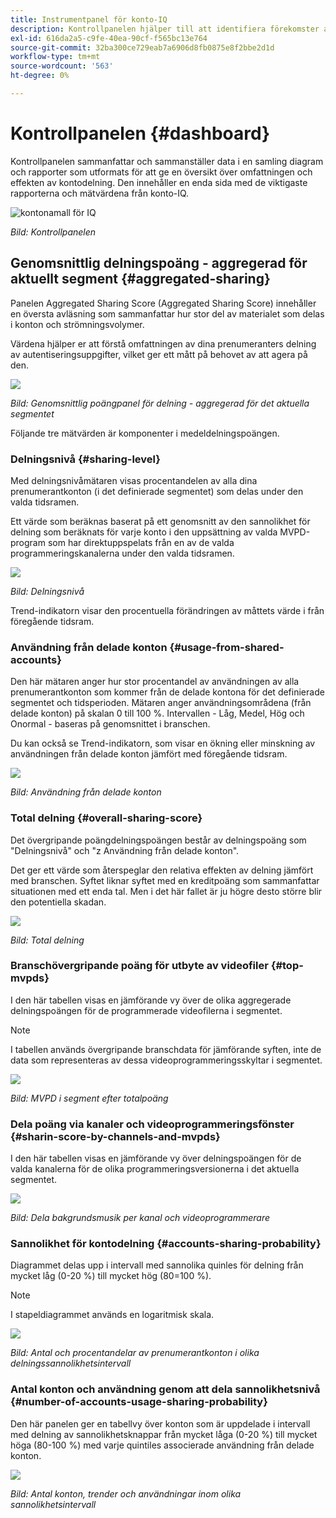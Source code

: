 ```yaml
---
title: Instrumentpanel för konto-IQ
description: Kontrollpanelen hjälper till att identifiera förekomster av lösenordsdelning genom att analysera en mängd olika prenumerationsdata.
exl-id: 616da2a5-c9fe-40ea-90cf-f565bc13e764
source-git-commit: 32ba300ce729eab7a6906d8fb0875e8f2bbe2d1d
workflow-type: tm+mt
source-wordcount: '563'
ht-degree: 0%

---
```


# Kontrollpanelen {#dashboard}

Kontrollpanelen sammanfattar och sammanställer data i en samling diagram och rapporter som utformats för att ge en översikt över omfattningen och effekten av kontodelning. Den innehåller en enda sida med de viktigaste rapporterna och mätvärdena från konto-IQ.

![kontonamall för IQ](assets/dashboard-capture.png)


*Bild: Kontrollpanelen*

## Genomsnittlig delningspoäng - aggregerad för aktuellt segment {#aggregated-sharing}

Panelen Aggregated Sharing Score (Aggregated Sharing Score) innehåller en översta avläsning som sammanfattar hur stor del av materialet som delas i konton och strömningsvolymer.

Värdena hjälper er att förstå omfattningen av dina prenumeranters delning av autentiseringsuppgifter, vilket ger ett mått på behovet av att agera på den.

![](assets/aggregate-sharing-score.png)


*Bild: Genomsnittlig poängpanel för delning - aggregerad för det aktuella segmentet*

Följande tre mätvärden är komponenter i medeldelningspoängen.

### Delningsnivå {#sharing-level}

Med delningsnivåmätaren visas procentandelen av alla dina prenumerantkonton (i det definierade segmentet) som delas under den valda tidsramen.

Ett värde som beräknas baserat på ett genomsnitt av den sannolikhet för delning som beräknats för varje konto i den uppsättning av valda MVPD-program som har direktuppspelats från en av de valda programmeringskanalerna under den valda tidsramen.

![](assets/sharing-level.png)


*Bild: Delningsnivå*

Trend-indikatorn visar den procentuella förändringen av måttets värde i från föregående tidsram.

### Användning från delade konton {#usage-from-shared-accounts}

Den här mätaren anger hur stor procentandel av användningen av alla prenumerantkonton som kommer från de delade kontona för det definierade segmentet och tidsperioden. Mätaren anger användningsområdena (från delade konton) på skalan 0 till 100 %. Intervallen - Låg, Medel, Hög och Onormal - baseras på genomsnittet i branschen.

Du kan också se Trend-indikatorn, som visar en ökning eller minskning av användningen från delade konton jämfört med föregående tidsram.

![](assets/usage-4mshared-accounts.png)


*Bild: Användning från delade konton*

### Total delning {#overall-sharing-score}

Det övergripande poängdelningspoängen består av delningspoäng som &quot;Delningsnivå&quot; och &quot;z Användning från delade konton&quot;.

Det ger ett värde som återspeglar den relativa effekten av delning jämfört med branschen. Syftet liknar syftet med en kreditpoäng som sammanfattar situationen med ett enda tal. Men i det här fallet är ju högre desto större blir den potentiella skadan.

![](assets/overall-sharing-score.png)


*Bild: Total delning*

<!--### MVPDs in segment {#mvpd-in-segment}

It is a table of risk indices and accounts totals for the top MVPDs ranked by overall usage or account sharing.

![](assets/mvpds-in-segment.png)-->

### Branschövergripande poäng för utbyte av videofiler {#top-mvpds}

I den här tabellen visas en jämförande vy över de olika aggregerade delningspoängen för de programmerade videofilerna i segmentet.

>[!NOTE]
>
>I tabellen används övergripande branschdata för jämförande syften, inte de data som representeras av dessa videoprogrammeringsskyltar i segmentet.

![](assets/top-mvpds.png)


*Bild: MVPD i segment efter totalpoäng*

### Dela poäng via kanaler och videoprogrammeringsfönster {#sharin-score-by-channels-and-mvpds}

I den här tabellen visas en jämförande vy över delningspoängen för de valda kanalerna för de olika programmeringsversionerna i det aktuella segmentet.

![](assets/sharing-scores-by-channels-mvpds.png)


*Bild: Dela bakgrundsmusik per kanal och videoprogrammerare*

### Sannolikhet för kontodelning {#accounts-sharing-probability}

Diagrammet delas upp i intervall med sannolika quinles för delning från mycket låg (0-20 %) till mycket hög (80=100 %).

>[!NOTE]
>
>I stapeldiagrammet används en logaritmisk skala.


![](assets/dashboard-ac-sharing-prob.png)


*Bild: Antal och procentandelar av prenumerantkonton i olika delningssannolikhetsintervall*

### Antal konton och användning genom att dela sannolikhetsnivå {#number-of-accounts-usage-sharing-probability}

Den här panelen ger en tabellvy över konton som är uppdelade i intervall med delning av sannolikhetsknappar från mycket låga (0-20 %) till mycket höga (80-100 %) med varje quintiles associerade användning från delade konton.

![](assets/no-acc-usage-prob-level.png)


*Bild: Antal konton, trender och användningar inom olika sannolikhetsintervall*


